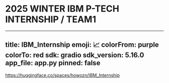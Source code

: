 # 2025 WINTER IBM P-TECH INTERNSHIP / TEAM1
---
title: IBM_Internship
emoji: 📈
colorFrom: purple
colorTo: red
sdk: gradio
sdk_version: 5.16.0
app_file: app.py
pinned: false
---

https://huggingface.co/spaces/howozn/IBM_Internship